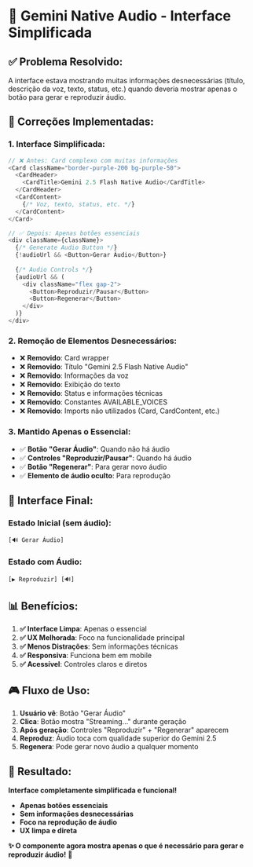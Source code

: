 # 🎤 Gemini Native Audio - Interface Simplificada

## ✅ **Problema Resolvido:**

A interface estava mostrando muitas informações desnecessárias (título, descrição da voz, texto, status, etc.) quando deveria mostrar apenas o botão para gerar e reproduzir áudio.

## 🔧 **Correções Implementadas:**

### **1. Interface Simplificada:**
```typescript
// ❌ Antes: Card complexo com muitas informações
<Card className="border-purple-200 bg-purple-50">
  <CardHeader>
    <CardTitle>Gemini 2.5 Flash Native Audio</CardTitle>
  </CardHeader>
  <CardContent>
    {/* Voz, texto, status, etc. */}
  </CardContent>
</Card>

// ✅ Depois: Apenas botões essenciais
<div className={className}>
  {/* Generate Audio Button */}
  {!audioUrl && <Button>Gerar Áudio</Button>}
  
  {/* Audio Controls */}
  {audioUrl && (
    <div className="flex gap-2">
      <Button>Reproduzir/Pausar</Button>
      <Button>Regenerar</Button>
    </div>
  )}
</div>
```

### **2. Remoção de Elementos Desnecessários:**
- ❌ **Removido**: Card wrapper
- ❌ **Removido**: Título "Gemini 2.5 Flash Native Audio"
- ❌ **Removido**: Informações da voz
- ❌ **Removido**: Exibição do texto
- ❌ **Removido**: Status e informações técnicas
- ❌ **Removido**: Constantes AVAILABLE_VOICES
- ❌ **Removido**: Imports não utilizados (Card, CardContent, etc.)

### **3. Mantido Apenas o Essencial:**
- ✅ **Botão "Gerar Áudio"**: Quando não há áudio
- ✅ **Controles "Reproduzir/Pausar"**: Quando há áudio
- ✅ **Botão "Regenerar"**: Para gerar novo áudio
- ✅ **Elemento de áudio oculto**: Para reprodução

## 🎯 **Interface Final:**

### **Estado Inicial (sem áudio):**
```
[🔊 Gerar Áudio]
```

### **Estado com Áudio:**
```
[▶️ Reproduzir] [🔊]
```

## 📊 **Benefícios:**

1. **✅ Interface Limpa**: Apenas o essencial
2. **✅ UX Melhorada**: Foco na funcionalidade principal
3. **✅ Menos Distrações**: Sem informações técnicas
4. **✅ Responsiva**: Funciona bem em mobile
5. **✅ Acessível**: Controles claros e diretos

## 🎮 **Fluxo de Uso:**

1. **Usuário vê**: Botão "Gerar Áudio"
2. **Clica**: Botão mostra "Streaming..." durante geração
3. **Após geração**: Controles "Reproduzir" + "Regenerar" aparecem
4. **Reproduz**: Áudio toca com qualidade superior do Gemini 2.5
5. **Regenera**: Pode gerar novo áudio a qualquer momento

## 🎉 **Resultado:**

**Interface completamente simplificada e funcional!**

- **Apenas botões essenciais**
- **Sem informações desnecessárias**
- **Foco na reprodução de áudio**
- **UX limpa e direta**

**✨ O componente agora mostra apenas o que é necessário para gerar e reproduzir áudio!** 🎤
